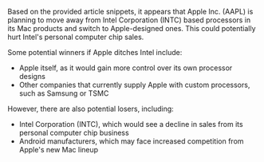 Based on the provided article snippets, it appears that Apple Inc. (AAPL) is planning to move away from Intel Corporation (INTC) based processors in its Mac products and switch to Apple-designed ones. This could potentially hurt Intel's personal computer chip sales.

Some potential winners if Apple ditches Intel include:

* Apple itself, as it would gain more control over its own processor designs
* Other companies that currently supply Apple with custom processors, such as Samsung or TSMC

However, there are also potential losers, including:

* Intel Corporation (INTC), which would see a decline in sales from its personal computer chip business
* Android manufacturers, which may face increased competition from Apple's new Mac lineup